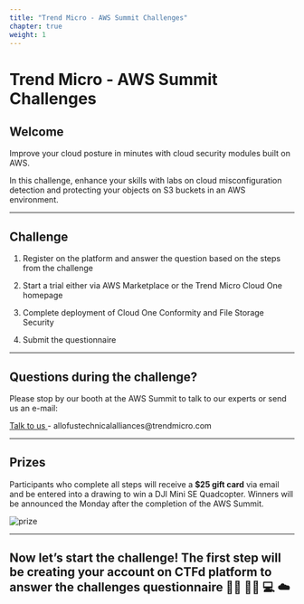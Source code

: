 ```yaml
---
title: "Trend Micro - AWS Summit Challenges"
chapter: true
weight: 1
---
```


# Trend Micro - AWS Summit Challenges

## Welcome

Improve your cloud posture in minutes with cloud security modules built on AWS.

In this challenge, enhance your skills with labs on cloud misconfiguration detection and protecting your objects on S3 buckets in an AWS environment.

---

## Challenge

1. Register on the platform and answer the question based on the steps from the challenge

2. Start a trial either via AWS Marketplace or the Trend Micro Cloud One homepage

3. Complete deployment of Cloud One Conformity and File Storage Security

4. Submit the questionnaire 

---

## Questions during the challenge?

Please stop by our booth at the AWS Summit to talk to our experts or send us an e-mail:

<a  href="mailto:allofustechnicalalliances@trendmicro.com?subject=Question about challenge at the AWS Summit"  target="_blank" rel="noopener noreferrer"  class="btn btn-default">  
  Talk to us
  <i class="fas fa-paper-plane"></i>
</a>
- allofustechnicalalliances@trendmicro.com

---

## Prizes

Participants who complete all steps will receive a <b>$25 gift card</b> via email and be entered into a drawing to win a DJI Mini SE Quadcopter. Winners will be announced the Monday after the completion of the AWS Summit.

![prize](/images/drone.png)

----

## Now let’s start the challenge! The first step will be creating your account on CTFd platform to answer the challenges questionnaire 👨‍💻 👩‍💻 💻 ☁️